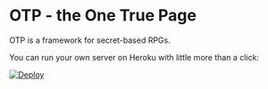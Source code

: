 OTP - the One True Page
=================

OTP is a framework for secret-based RPGs.

You can run your own server on Heroku with little more than a click:

[![Deploy](https://www.herokucdn.com/deploy/button.png)](https://heroku.com/deploy)
